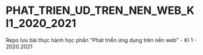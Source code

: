 # PHAT_TRIEN_UD_TREN_NEN_WEB_KI1_2020_2021
Repo lưu bài thực hành học phần "Phát triển ứng dụng trên nền web" - Kì 1 - 2020.2021
